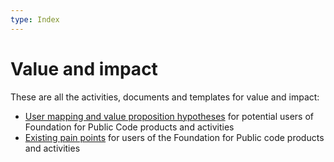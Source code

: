 ```yaml
---
type: Index
---
```


# Value and impact

These are all the activities, documents and templates for value and impact:

* [User mapping and value proposition hypotheses](user-mapping/index.md) for potential users of Foundation for Public Code products and activities
* [Existing pain points](pain-points/index.md) for users of the Foundation for Public code products and activities
